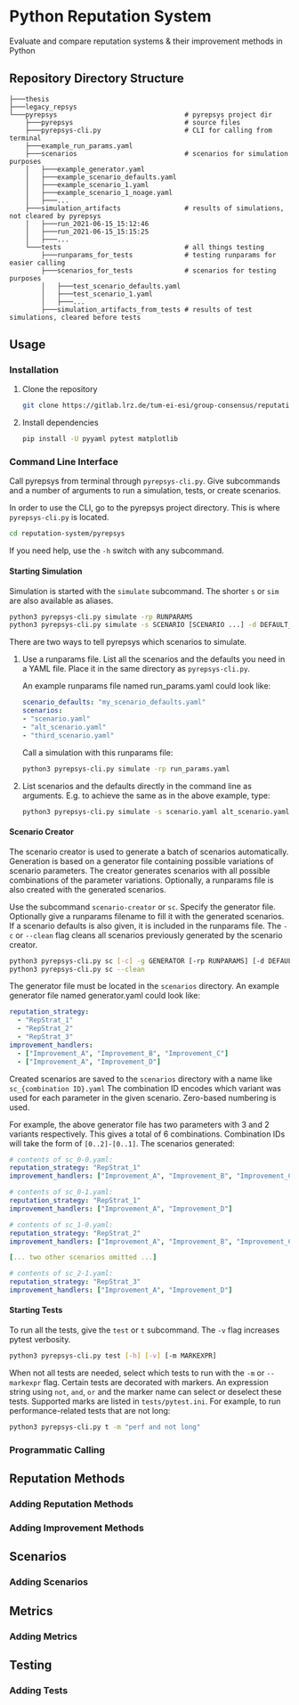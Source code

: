 # Python Reputation System

Evaluate and compare reputation systems & their improvement methods in Python

## Repository Directory Structure
```
├───thesis
├───legacy_repsys
└───pyrepsys                                # pyrepsys project dir
    ├───pyrepsys                            # source files
    ├───pyrepsys-cli.py                     # CLI for calling from terminal
    ├───example_run_params.yaml
    ├───scenarios                           # scenarios for simulation purposes
    │   ├───example_generator.yaml
    │   ├───example_scenario_defaults.yaml
    │   ├───example_scenario_1.yaml
    │   ├───example_scenario_1_noage.yaml
    │   ├───...
    ├───simulation_artifacts                # results of simulations, not cleared by pyrepsys
    │   ├───run_2021-06-15_15:12:46
    │   ├───run_2021-06-15_15:15:25
    │   ├───...
    └───tests                               # all things testing
        ├───runparams_for_tests             # testing runparams for easier calling
        ├───scenarios_for_tests             # scenarios for testing purposes
        │   ├───test_scenario_defaults.yaml
        │   ├───test_scenario_1.yaml
        │   ├───...
        ├───simulation_artifacts_from_tests # results of test simulations, cleared before tests
```

## Usage

### Installation

1. Clone the repository

    ```bash
    git clone https://gitlab.lrz.de/tum-ei-esi/group-consensus/reputation-system.git
    ```

2. Install dependencies

    ```bash
    pip install -U pyyaml pytest matplotlib
    ```

### Command Line Interface

Call pyrepsys from terminal through `pyrepsys-cli.py`. Give subcommands and a number of arguments to run a simulation, tests, or create scenarios.

In order to use the CLI, go to the pyrepsys project directory. This is  where `pyrepsys-cli.py` is located.

```bash
cd reputation-system/pyrepsys
```

If you need help, use the `-h` switch with any subcommand.

#### Starting Simulation
Simulation is started with the `simulate` subcommand. The shorter `s` or `sim` are also available as aliases.

```bash
python3 pyrepsys-cli.py simulate -rp RUNPARAMS
python3 pyrepsys-cli.py simulate -s SCENARIO [SCENARIO ...] -d DEFAULT_SCENARIO
```

There are two ways to tell pyrepsys which scenarios to simulate.

1. Use a runparams file. List all the scenarios and the defaults you need in a YAML file. Place it in the same directory as `pyrepsys-cli.py`. 

    An example runparams file named run_params.yaml could look like:
    
    ```yaml
    scenario_defaults: "my_scenario_defaults.yaml"
    scenarios:
    - "scenario.yaml"
    - "alt_scenario.yaml"
    - "third_scenario.yaml"
    ```
    
    Call a simulation with this runparams file:
    
    ```bash
    python3 pyrepsys-cli.py simulate -rp run_params.yaml
    ```
2. List scenarios and the defaults directly in the command line as arguments. E.g. to achieve the same as in the above example, type:

    ```bash
    python3 pyrepsys-cli.py simulate -s scenario.yaml alt_scenario.yaml third_scenario.yaml -d my_scenario_defaults.yaml
    ```

#### Scenario Creator
The scenario creator is used to generate a batch of scenarios automatically. Generation is based on a generator file containing possible variations of scenario parameters. The creator generates scenarios with all possible combinations of the parameter variations. Optionally, a runparams file is also created with the generated scenarios.

Use the subcommand `scenario-creator` or `sc`. Specify the generator file. Optionally give a runparams filename to fill it with the generated scenarios. If a scenario defaults is also given, it is included in the runparams file. The `-c` or `--clean` flag cleans all scenarios previously generated by the scenario creator.

```bash
python3 pyrepsys-cli.py sc [-c] -g GENERATOR [-rp RUNPARAMS] [-d DEFAULT_SCENARIO]
python3 pyrepsys-cli.py sc --clean
```

The generator file must be located in the `scenarios` directory. An example generator file named generator.yaml could look like:

```yaml
reputation_strategy: 
  - "RepStrat_1"
  - "RepStrat_2"
  - "RepStrat_3"
improvement_handlers:
  - ["Improvement_A", "Improvement_B", "Improvement_C"]
  - ["Improvement_A", "Improvement_D"]
```

Created scenarios are saved to the `scenarios` directory with a name like `sc_{combination ID}.yaml` The combination ID encodes which variant was used for each parameter in the given scenario. Zero-based numbering is used.

For example, the above generator file has two parameters with 3 and 2 variants respectively. This gives a total of 6 combinations. Combination IDs will take the form of `[0..2]-[0..1]`. The scenarios generated:

```yaml
# contents of sc_0-0.yaml:
reputation_strategy: "RepStrat_1"
improvement_handlers: ["Improvement_A", "Improvement_B", "Improvement_C"]

# contents of sc_0-1.yaml:
reputation_strategy: "RepStrat_1"
improvement_handlers: ["Improvement_A", "Improvement_D"]

# contents of sc_1-0.yaml:
reputation_strategy: "RepStrat_2"
improvement_handlers: ["Improvement_A", "Improvement_B", "Improvement_C"]

[... two other scenarios omitted ...]

# contents of sc_2-1.yaml:
reputation_strategy: "RepStrat_3"
improvement_handlers: ["Improvement_A", "Improvement_D"]
```

#### Starting Tests
To run all the tests, give the `test` or `t` subcommand. The `-v` flag increases pytest verbosity. 

```bash
python3 pyrepsys-cli.py test [-h] [-v] [-m MARKEXPR]
```

When not all tests are needed, select which tests to run with the `-m` or `--markexpr` flag. Certain tests are decorated with markers. An expression string using `not`, `and`, `or` and the marker name can select or deselect these tests. Supported marks are listed in `tests/pytest.ini`. For example, to run performance-related tests that are not long:

```bash
python3 pyrepsys-cli.py t -m "perf and not long"
```


### Programmatic Calling

## Reputation Methods
### Adding Reputation Methods
### Adding Improvement Methods

## Scenarios
### Adding Scenarios

## Metrics
### Adding Metrics

## Testing
### Adding Tests